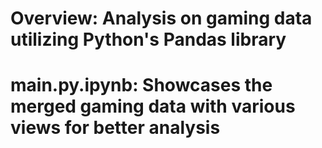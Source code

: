 # Overview: Analysis on gaming data utilizing Python's Pandas library
# main.py.ipynb: Showcases the merged gaming data with various views for better analysis 